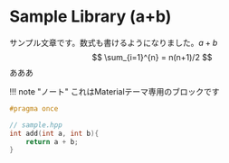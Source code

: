 # Sample Library (a+b)

サンプル文章です。数式も書けるようになりました。$a+b$
$$
\sum_{i=1}^{n} = n(n+1)/2
$$
あああ

!!! note "ノート"
    これはMaterialテーマ専用のブロックです

```cpp
#pragma once

// sample.hpp
int add(int a, int b){
    return a + b;
}
```